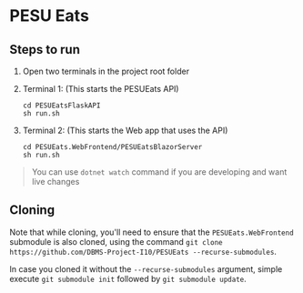 # PESU Eats

## Steps to run

1. Open two terminals in the project root folder

2. Terminal 1: (This starts the PESUEats API)  

   ```shell
   cd PESUEatsFlaskAPI  
   sh run.sh
   ```

3. Terminal 2: (This starts the Web app that uses the API)
  
   ```shell
   cd PESUEats.WebFrontend/PESUEatsBlazorServer  
   sh run.sh
   ```

> You can use `dotnet watch` command if you are developing and want live changes

## Cloning

Note that while cloning, you'll need to ensure that the `PESUEats.WebFrontend` submodule is also cloned, using the command `git clone https://github.com/DBMS-Project-I10/PESUEats --recurse-submodules`.

In case you cloned it without the `--recurse-submodules` argument, simple execute `git submodule init` followed by `git submodule update`.
